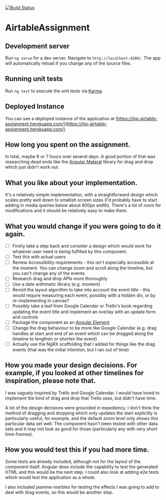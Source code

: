 [![Build Status](https://travis-ci.org/jdpearce/airtable-assignment.svg?branch=master)](https://travis-ci.org/jdpearce/airtable-assignment)

# AirtableAssignment

## Development server

Run `ng serve` for a dev server. Navigate to `http://localhost:4200/`. The app will automatically reload if you change any of the source files.

## Running unit tests

Run `ng test` to execute the unit tests via [Karma](https://karma-runner.github.io).

## Deployed Instance

You can see a deployed instance of the application at [https://jhp-airtable-assignment.herokuapp.com/](https://jhp-airtable-assignment.herokuapp.com/)

## How long you spent on the assignment.

In total, maybe 6 or 7 hours over several days. A good portion of that was researching dead ends like the [Angular Materal](https://material.angular.io) library for drag and drop which just didn't work out.

## What you like about your implementation.

It's a relatively simple implementation, with a straightforward design which scales pretty well down to smallish screen sizes (I'd probably have to start adding in media queries below about 800px width). There's a lot of room for modifications and it should be relatively easy to make them.

## What you would change if you were going to do it again.

-   [ ] Firstly take a step back and consider a design which would work for whatever user need is being fulfilled by this component.
-   [ ] Test this with actual users
-   [ ] Review Accessibility requirements - this isn't especially accessible at the moment. You can change zoom and scroll along the timeline, but you can't change any of the events.
-   [ ] Research drag and drop APIs more thoroughly
-   [ ] Use a date arithmetic library (e.g. moment)
-   [ ] Revisit the layout algorithm to take into account the event title - this would require measuring each event, possibly with a hidden div, or by re-implementing in canvas?
-   [ ] Possibly take a leaf from Google Calendar or Trello's book regarding updating the event title and implement an overlay with an update form and controls
-   [ ] Package the component as an [Angular Element](https://angular.io/guide/elements)
-   [ ] Change the drag behaviour to be more like Google Calendar (e.g. drag handles at start and end of an event which can be dragged along the timeline to lengthen or shorten the event)
-   [ ] Actually use the NgRX scaffolding that I added for things like the drag events (that was the initial intention, but I ran out of time)

## How you made your design decisions. For example, if you looked at other timelines for inspiration, please note that.

I was vaguely inspired by Trello and Google Calendar. I would have loved to implement the kind of drag and drop that Trello uses, but didn't have time.

A lot of the design decisions were grounded in expediency. I don't think the method of dragging and dropping which only updates the start explicitly is particularly useful, for example, and the default zoom level only shows this particular data set well. The component hasn't been tested with other data sets and it may not look as good for those (particularly any with very short time-frames).

## How you would test this if you had more time.

Some tests are already included, although not for the layout of the component itself. Angular does include the capability to test the generated HTML and this would be the next step. I could also look at adding e2e tests which would test the application as a whole.

I also included jasmine-marbles for testing the effects I was going to add to deal with drag events, so this would be another step.
